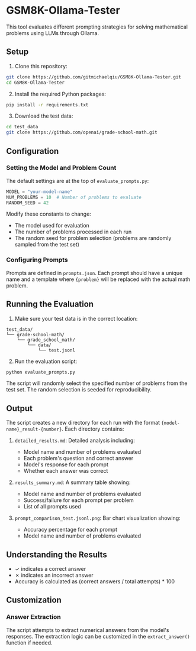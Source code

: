 # GSM8K-Ollama-Tester

This tool evaluates different prompting strategies for solving mathematical problems using LLMs through Ollama.

## Setup

1. Clone this repository:
```bash
git clone https://github.com/gitmichaelqiu/GSM8K-Ollama-Tester.git
cd GSM8K-Ollama-Tester
```

2. Install the required Python packages:
```bash
pip install -r requirements.txt
```

3. Download the test data:
```bash
cd test_data
git clone https://github.com/openai/grade-school-math.git
```

## Configuration

### Setting the Model and Problem Count

The default settings are at the top of `evaluate_prompts.py`:

```python
MODEL = "your-model-name"
NUM_PROBLEMS = 10  # Number of problems to evaluate
RANDOM_SEED = 42
```

Modify these constants to change:
- The model used for evaluation
- The number of problems processed in each run
- The random seed for problem selection (problems are randomly sampled from the test set)

### Configuring Prompts

Prompts are defined in `prompts.json`. Each prompt should have a unique name and a template where `{problem}` will be replaced with the actual math problem.

## Running the Evaluation

1. Make sure your test data is in the correct location:
```
test_data/
└── grade-school-math/
    └── grade_school_math/
        └── data/
            └── test.jsonl
```

2. Run the evaluation script:
```bash
python evaluate_prompts.py
```

The script will randomly select the specified number of problems from the test set. The random selection is seeded for reproducibility.

## Output

The script creates a new directory for each run with the format `{model-name}_result-{number}`. Each directory contains:

1. `detailed_results.md`: Detailed analysis including:
   - Model name and number of problems evaluated
   - Each problem's question and correct answer
   - Model's response for each prompt
   - Whether each answer was correct

2. `results_summary.md`: A summary table showing:
   - Model name and number of problems evaluated
   - Success/failure for each prompt per problem
   - List of all prompts used

3. `prompt_comparison_test.jsonl.png`: Bar chart visualization showing:
   - Accuracy percentage for each prompt
   - Model name and number of problems evaluated

## Understanding the Results

- ✓ indicates a correct answer
- ✗ indicates an incorrect answer
- Accuracy is calculated as (correct answers / total attempts) * 100

## Customization

### Answer Extraction

The script attempts to extract numerical answers from the model's responses. The extraction logic can be customized in the `extract_answer()` function if needed.
